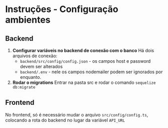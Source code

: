 # Instruções - Configuração ambientes

## Backend
1. **Configurar variáveis no backend de conexão com o banco** 
    Há dois arquivos de conexão: 
     - ``backend/src/config/config.json`` - os campos host e password devem ser alterados 
     - ````backend/.env```` - nele os campos nodemailer podem ser ignorados por enquanto.
2. **Rodar o migrations**
    Entrar na pasta src e rodar o comando ````sequelize db:migrate ````

## Frontend
No frontend, só é necessário mudar o arquivo ```src/config/config.ts```, colocando a rota do backend no lugar da variável ```API_URL```